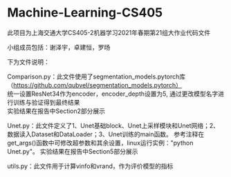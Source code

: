 # Machine-Learning-CS405
此项目为上海交通大学CS405-2机器学习2021年春期第21组大作业代码文件  

小组成员包括：谢泽宇，卓建恒，罗旸  

下为文件说明：  

Comparison.py：此文件使用了segmentation_models.pytorch库（https://github.com/qubvel/segmentation_models.pytorch）  
统一设置ResNet34作为encoder，encoder_depth设置为5,  通过更改模型名字进行训练与验证得到最终结果  
实验结果在报告中Section2部分展示  


Unet.py：此文件定义了1、Unet基础block、Unet上采样模块和Unet网络；2、数据读入Dataset和DataLoader；3、Unet训练的main函数。
参考注释在get_args()函数中可修改超参数和其余设置，linux运行实例："python Unet.py"。
实验结果在报告中Section5部分展示  


utils.py：此文件用于计算vinfo和vrand，作为评价模型的指标
